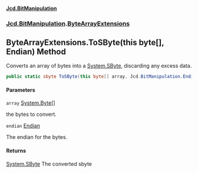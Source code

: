 #### [Jcd.BitManipulation](index.md 'index')

### [Jcd.BitManipulation](Jcd.BitManipulation 'Jcd.BitManipulation').[ByteArrayExtensions](Jcd.BitManipulation.ByteArrayExtensions 'Jcd.BitManipulation.ByteArrayExtensions')

## ByteArrayExtensions.ToSByte(this byte[], Endian) Method

Converts an array of bytes into a [System.SByte](https://docs.microsoft.com/en-us/dotnet/api/System.SByte 'System.SByte'), discarding any excess data.

```csharp
public static sbyte ToSByte(this byte[] array, Jcd.BitManipulation.Endian endian=Jcd.BitManipulation.Endian.Little);
```

#### Parameters

<a name='Jcd.BitManipulation.ByteArrayExtensions.ToSByte(thisbyte[],Jcd.BitManipulation.Endian).array'></a>

`array` [System.Byte](https://docs.microsoft.com/en-us/dotnet/api/System.Byte 'System.Byte')[[]](https://docs.microsoft.com/en-us/dotnet/api/System.Array 'System.Array')

the bytes to convert.

<a name='Jcd.BitManipulation.ByteArrayExtensions.ToSByte(thisbyte[],Jcd.BitManipulation.Endian).endian'></a>

`endian` [Endian](Jcd.BitManipulation.Endian 'Jcd.BitManipulation.Endian')

The endian for the bytes.

#### Returns

[System.SByte](https://docs.microsoft.com/en-us/dotnet/api/System.SByte 'System.SByte')
The converted sbyte